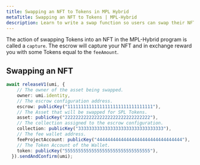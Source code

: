 ```yaml
---
title: Swapping an NFT to Tokens in MPL Hybrid
metaTitle: Swapping an NFT to Tokens | MPL-Hybrid
description: Learn to write a swap function so users can swap their NFT into Tokens in the MPL-Hybrid Program.
---
```


The action of swapping Tokens into an NFT in the MPL-Hybrid program is called a `capture`. The escrow will capture your NFT and in exchange reward you with some Tokens equal to the `feeAmount`.

## Swapping an NFT

```ts
await releaseV1(umi, {
    // The owner of the asset being swapped.
    owner: umi.identity,
    // The escrow configuration address.
    escrow: publicKey("11111111111111111111111111111111"),
    // The Asset that will be swapped for SPL Tokens.
    asset: publicKey("22222222222222222222222222222222"),
    // The collection assigned to the escrow configuration.
    collection: publicKey("33333333333333333333333333333333"),
    // The fee wallet address.
    feeProjectAccount: publicKey("44444444444444444444444444444444"),
    // The Token Account of the Wallet.
    token: publicKey("55555555555555555555555555555555"),
  }).sendAndConfirm(umi);
```